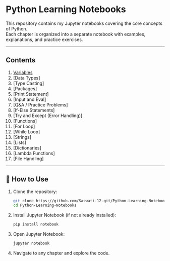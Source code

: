 # Python Learning Notebooks  

This repository contains my Jupyter notebooks covering the core concepts of Python.  
Each chapter is organized into a separate notebook with examples, explanations, and practice exercises.  

---

## Contents  

1. [Variables](python_seesion_1_variables.ipynb)  
2. [Data Types]  
3. [Type Casting]  
4. [Packages] 
5. [Print Statement]  
6. [Input and Eval]  
7. [Q&A / Practice Problems]  
8. [If-Else Statements] 
9. [Try and Except (Error Handling)] 
10. [Functions]  
11. [For Loop]  
12. [While Loop] 
13. [Strings]  
14. [Lists]  
15. [Dictionaries]  
16. [Lambda Functions] 
17. [File Handling]

---

## 🚀 How to Use  

1. Clone the repository:  
   ```bash
   git clone https://github.com/Saswati-12-git/Python-Learning-Notebooks.git
   cd Python-Learning-Notebooks
2. Install Jupyter Notebook (if not already installed):
   ```bash
   pip install notebook
3. Open Jupyter Notebook:
   ```bash
   jupyter notebook
4. Navigate to any chapter and explore the code.
